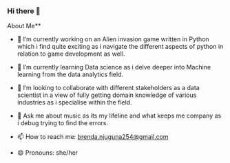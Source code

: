 ### Hi there 👋

<!--
**kamibrenda/kamibrenda** is a ✨ _special_ ✨ repository because its `README.md` (this file) appears on your GitHub profile.

![kamibrenda's GitHub stats](https://github-readme-stats.vercel.app/api?username=kamibrenda&hide=contribs,prs)

![kamibrenda's GitHub stats](https://github-readme-stats.vercel.app/api?username=kamibrenda&show=reviews,discussions_started,discussions_answered,prs_merged,prs_merged_percentage)

![kamibrenda's GitHub stats](https://github-readme-stats.vercel.app/api?username=kamibrenda&show_icons=true)

![kamibrenda's GitHub stats](https://github-readme-stats.vercel.app/api?username=kamibrenda&show_icons=true&theme=tokyonight)

**# --> About Me**
- 🔭 I’m currently working on an Alien invasion game written in Python which i find quite exciting as i navigate the different aspects of python in relation to game development as well.
  
- 🌱 I’m currently learning Data science as i delve deeper into Machine learning from the data analytics field.
  
- 👯 I’m looking to collaborate with different stakeholders as a data scientist in a view of fully getting domain knowledge of various industries as i specialise within the field.
  
- 💬 Ask me about music as its my lifeline and what keeps me company as i debug trying to find the errors.
  
- 📫 How to reach me: brenda.njuguna254@gmail.com
  
- 😄 Pronouns: she/her
  


